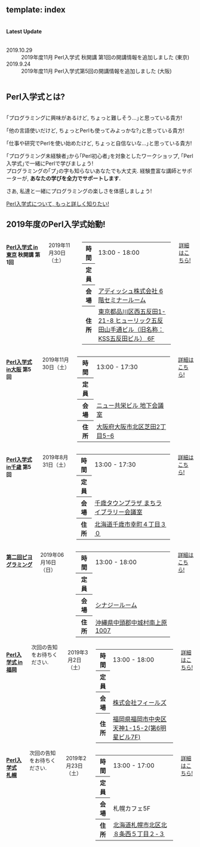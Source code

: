 template: index
---

<section id="homepage-update">
    <div class="row">
        <div class="title column">
            <div class="center">
                <h4>Latest Update</h4>
            </div>
        </div>
        <div class="listed column">
            <dl class="article">
                <dt>2019.10.29</dt>
                <dd>2019年度11月 Perl入学式 秋開講 第1回の開講情報を追加しました (東京)</dd>
                <dt>2019.9.24</dt>
                <dd>2019年度11月 Perl入学式第5回の開講情報を追加しました (大阪)</dd>
            </dl>
        </div>
    </div>
</section>
<section id="homepage-event">
    <div class="row">
        <h2>Perl入学式とは? </h2>
        <div class="large-12 columns">
        </div>
    </div>
    <div class="row">
        <div class="large-12 columns">
            <div class="center">
                <p>｢プログラミングに興味があるけど, ちょっと難しそう...｣と思っている貴方!</p>
                <p>｢他の言語使いだけど, ちょっとPerlも使ってみよっかな?｣と思っている貴方!</p>
                <p>｢仕事や研究でPerlを使い始めたけど, ちょっと自信ないな...｣と思っている貴方!</p>
                <p>
                    ｢プログラミング未経験者｣から｢Perl初心者｣を対象としたワークショップ, ｢Perl入学式｣で一緒にPerlで学びましょう!<br>
                    プログラミングの｢プ｣の字も知らないあなたでも大丈夫. 経験豊富な講師とサポーターが, <strong>あなたの学びを全力でサポートします.</strong>
                </p>
                <p>さあ, 私達と一緒にプログラミングの楽しさを体感しましょう!</p>
                <a href="<: '/about.html' | uri_for :>" class="button radius">Perl入学式について, もっと詳しく知りたい!</a>
            </div>
        </div>
    </div>
    <div class="row headspace-20">
    </div>
    <div class="row">
        <h2>2019年度のPerl入学式始動! </h2>
        <div class="large-12 columns">
        </div>
    </div>
    <div class="row">
        <!-- 東京 -->
        <div class="medium-6 large-6 columns next-event">
            <h4><i class="icon-leaf"></i> <a href="http://perl-entrance-tokyo.connpass.com/">Perl入学式 in東京</a> 秋開講 第1回</h4>
            <p class="date">
                2019年11月30日（土）
            </p>
            <!--
            <div class="notice">
                次回の告知をお待ちください.
            </div>
 -->
            <table class="detail">
                <tr>
                    <th>時間</th>
                    <td>13:00 - 18:00</td>
                </tr>
                <tr>
                    <th>定員</th>
                    <td><span id="tokyo-capacity-information"></span></td>
                </tr>
                <tr>
                    <th>会場</th>
                    <td><a href="http://www.adish.co.jp/about/company_information" target="_blank">アディッシュ株式会社 6階セミナールーム</a></td>
                </tr>
                <tr>
                    <th>住所</th>
                    <td><a href="https://www.google.co.jp/maps?q=%E6%9D%B1%E4%BA%AC%E9%83%BD%E5%93%81%E5%B7%9D%E5%8C%BA%E8%A5%BF%E4%BA%94%E5%8F%8D%E7%94%B01-21-8+KSS%E4%BA%94%E5%8F%8D%E7%94%B0%E3%83%93%E3%83%AB6%E9%9A%8E+%E3%82%BB%E3%83%9F%E3%83%8A%E3%83%BC%E3%83%AB%E3%83%BC%E3%83%A01&zoom=17" target="_blank">東京都品川区西五反田1-21-8 ヒューリック五反田山手通ビル（旧名称：KSS五反田ビル） 6F</a></td>
                </tr>
            </table>
            <div class="read-more">
                <p class="event-page">
                    <a href="https://perl-entrance-tokyo.connpass.com/event/151697/" class="button radius expand" target="_blank">詳細はこちら!</a>
                </p>
            </div>
        </div>
        <!-- 大阪 -->
        <div class="medium-6 large-6 columns next-event">
            <h4><i class="icon-leaf"></i> <a href="http://perl-entrance-osaka.connpass.com/">Perl入学式 in大阪</a> 第5回</h4>
            <p class="date">
                2019年11月30日（土）
            </p>
            <!--
            <div class="notice">
                次回の告知をお待ちください.
            </div>
 -->
            <table class="detail">
                <tr>
                    <th>時間</th>
                    <td>13:00 - 17:30<br></td>
                </tr>
                <tr>
                    <th>定員</th>
                    <td><span id="osaka-capacity-information"></span></td>
                </tr>
                <tr>
                    <th>会場</th>
                    <td><a href="http://kyoei-syoji.co.jp/conference/room/new_kyoei_building/index.html" target="_blank">ニュー共栄ビル 地下会議室</a></td>
                </tr>
                <tr>
                    <th>住所</th>
                    <td><a href="https://www.google.co.jp/maps?q=%E5%A4%A7%E9%98%AA%E5%BA%9C%E5%A4%A7%E9%98%AA%E5%B8%82%E5%8C%97%E5%8C%BA%E8%8A%9D%E7%94%B02%E4%B8%81%E7%9B%AE5%E2%88%926" target="_blank">大阪府大阪市北区芝田2丁目5−6</a></td>
                </tr>
            </table>
            <div class="read-more">
                <p class="event-page">
                    <a href="https://perl-entrance-osaka.connpass.com/event/148660/" class="button radius expand" target="_blank">詳細はこちら!</a>
                </p>
            </div>
        </div>
    </div>
    <div class="row">
        <!-- 千歳 -->
        <div class="medium-6 large-6 columns next-event">
            <h4><i class="icon-leaf"></i> <a href="http://perl-entrance-chitose.connpass.com/">Perl入学式 in千歳</a> 第5回</h4>
            <p class="date">
                2019年8月31日（土）
            </p>
            <!--
            <div class="notice">
                次回の告知をお待ちください.
            </div>
 -->
            <table class="detail">
                <tr>
                    <th>時間</th>
                    <td>13:00 - 17:30<br></td>
                </tr>
                <tr>
                    <th>定員</th>
                    <td><span id="chitose-capacity-information"></span></td>
                </tr>
                <tr>
                    <th>会場</th>
                    <td><a href="http://machi-library.org/where/detail/2437/" target="_blank">千歳タウンプラザ まちライブラリー会議室</a></td>
                </tr>
                <tr>
                    <th>住所</th>
                    <td><a href="https://www.google.com/maps/place/%E6%97%A5%E6%9C%AC%E3%80%81%E3%80%92066-0063+%E5%8C%97%E6%B5%B7%E9%81%93%E5%8D%83%E6%AD%B3%E5%B8%82%E5%B9%B8%E7%94%BA%EF%BC%94%E4%B8%81%E7%9B%AE%EF%BC%93%EF%BC%90/@42.824149,141.648958,16z/data=!4m5!3m4!1s0x5f7520a8ae386423:0xa5fc05914ce8fba4!8m2!3d42.824149!4d141.6489575?hl=ja" target="_blank">北海道千歳市幸町４丁目３０</a></td>
                </tr>
            </table>
            <div class="read-more">
                <p class="event-page">
                    <a href="https://perl-entrance-chitose.connpass.com/event/138042/" class="button radius expand" target="_blank">詳細はこちら!</a>
                </p>
            </div>
        </div>
        <!-- 沖縄 -->
        <div class="medium-6 large-6 columns next-event">
            <h4><i class="icon-leaf"></i> <a href="https://perl-entrance-okinawa.connpass.com/">第二回ピヨグラミング</a></h4>
            <p class="date">
                2019年06月16日（日）
            </p>
            <!--
            <div class="notice">
                次回の告知をお待ちください.
            </div>
 -->
            <table class="detail">
                <tr>
                    <th>時間</th>
                    <td>13:00 - 18:00</td>
                </tr>
                <tr>
                    <th>定員</th>
                    <td><span id="okinawa-capacity-information"></span></td>
                </tr>
                <tr>
                    <th>会場</th>
                    <td><a href="https://www.synergy-room.com/">シナジールーム</a></td>
                </tr>
                <tr>
                    <th>住所</th>
                    <td><a href="https://www.google.com/maps?ll=26.245294,127.768906&z=16&t=m&hl=ja&gl=US&mapclient=embed&q=%E3%80%92901-2424+%E6%B2%96%E7%B8%84%E7%9C%8C%E4%B8%AD%E9%A0%AD%E9%83%A1%E4%B8%AD%E5%9F%8E%E6%9D%91%E5%8D%97%E4%B8%8A%E5%8E%9F%EF%BC%91%EF%BC%90%EF%BC%90%EF%BC%97" target="_blank">沖縄県中頭郡中城村南上原1007</a></td>
                </tr>
            </table>
            <div class="read-more">
                <p class="event-page">
                    <a href="https://perl-entrance-okinawa.connpass.com/event/133126/" class="button radius expand" target="_blank">詳細はこちら!</a>
                </p>
            </div>
        </div>
    </div>
    <div class="row">
        <!-- 博多 -->
        <div class="medium-6 large-6 columns next-event">
            <h4><i class="icon-leaf"></i> <a href="https://perl-entrance-fukuoka.connpass.com/">Perl入学式 in福岡</a></h4>
            <div class="notice">
                次回の告知をお待ちください.
            </div>
            <p class="date">
                2019年3月2日（土）
            </p>
            <table class="detail">
                <tr>
                    <th>時間</th>
                    <td>13:00 - 18:00</td>
                </tr>
                <tr>
                    <th>定員</th>
                    <td><span id="fukuoka-capacity-information"></span></td>
                </tr>
                <tr>
                    <th>会場</th>
                    <td><a href="https://fiilse.com/#company">株式会社フィールズ</a></td>
                </tr>
                <tr>
                    <th>住所</th>
                    <td>
                        <a href="https://www.google.com/maps?ll=33.592315,130.402187&z=16&t=m&hl=ja&gl=US&mapclient=embed&q=%E7%A6%8F%E5%B2%A1%E7%9C%8C%E7%A6%8F%E5%B2%A1%E5%B8%82%E4%B8%AD%E5%A4%AE%E5%8C%BA%E5%A4%A9%E7%A5%9E1-15-2(%E7%AC%AC6%E6%98%8E%E6%98%9F%E3%83%93%E3%83%AB6F)" target="_blank">福岡県福岡市中央区天神1-15-2(第6明星ビル7F)</a>
                    </td>
                </tr>
            </table>
            <div class="read-more">
                <p class="event-page">
                    <a href="https://perl-entrance-fukuoka.connpass.com/event/118393/" class="button radius expand" target="_blank">詳細はこちら!</a>
                </p>
            </div>
        </div>
        <!-- 札幌 -->
        <div class="medium-6 large-6 columns next-event">
            <h4><i class="icon-leaf"></i> <a href="https://perl-entrance-sapporo.connpass.com/">Perl入学式 札幌</a></h4>
            <div class="notice">
                次回の告知をお待ちください.
            </div>
            <p class="date">
                2019年2月23日（土）
            </p>
            <table class="detail">
                <tr>
                    <th>時間</th>
                    <td>13:00 - 17:00</td>
                </tr>
                <tr>
                    <th>定員</th>
                    <td><span id="sapporo-capacity-information"></span></td>
                </tr>
                <tr>
                    <th>会場</th>
                    <td>札幌カフェ5F</td>
                </tr>
                <tr>
                    <th>住所</th>
                    <td><a href="https://www.google.com/maps/place/%E6%97%A5%E6%9C%AC%E3%80%81%E3%80%92060-0808+%E5%8C%97%E6%B5%B7%E9%81%93%E6%9C%AD%E5%B9%8C%E5%B8%82%E5%8C%97%E5%8C%BA%E5%8C%97%EF%BC%98%E6%9D%A1%E8%A5%BF%EF%BC%95%E4%B8%81%E7%9B%AE%EF%BC%92%E2%88%92%EF%BC%93/@43.070375,141.347715,16z/data=!4m5!3m4!1s0x5f0b290bab931abd:0x4b482f7e70bcb520!8m2!3d43.0703752!4d141.3477153?hl=ja" target="_blank">北海道札幌市北区北８条西５丁目２-３</a></td>
                </tr>
            </table>
            <div class="read-more">
                <p class="event-page">
                    <a href="https://perl-entrance-sapporo.connpass.com/event/117625/" class="button radius expand" target="_blank">詳細はこちら!</a>
                </p>
            </div>
        </div>
    </div>
    <div class="row headspace-20"></div>
</section>
<script src="http://code.jquery.com/jquery.js"></script>
<script>
var PerlEntrance = {
    "zusaar_event_id": {},
    "atndbeta_event_id": {},
    // 自動で生成されます！ line: 221
    "connpass_event_id": {},
    "doorkeeper_event_id": {},
    "zusaar_api_endpoint_url": "http://www.zusaar.com/api/event/",
    "atndbeta_api_endpoint_url": "http://api.atnd.org/events/",
    "connpass_api_endpoint_url": "https://connpass.com/api/v1/event/",
    "doorkeeper_api_endpoint_url": "http://api.doorkeeper.jp/events/"
};

function keys(hash) {
    var keys = [];
    for (var key in hash) keys.push(key);
    return keys;
}

// Zusaar
$(document).ready(function() {
    var endpoint_url = PerlEntrance.zusaar_api_endpoint_url;
    $.each(keys(PerlEntrance.zusaar_event_id), function(index, region) {
        var $info_container = $("#" + region + "-capacity-information"),
            get_url = endpoint_url + "?event_id=" + PerlEntrance.zusaar_event_id[region] + "&format=jsonp";
        if (!$info_container[0]) return;
        $.ajax({
            url: get_url,
            type: "GET",
            dataType: "jsonp",
            success: function(json) {
                var event = json.event[0],
                    waiting = event["waiting"], // 補欠者
                    accepted = event["accepted"], // 参加者
                    limit = event["limit"]; // 定員
                if (typeof waiting !== "undefined" && typeof accepted !== "undefined" && typeof limit !== "undefined") {
                    $info_container.html(limit + "人 (現在" + accepted + "名参加, " + waiting + "名補欠)");
                } else {
                    $info_container.html("(データ取得ができませんでした)");
                }
            }
        });
    });
});

// ATND beta
$(document).ready(function() {
    var endpoint_url = PerlEntrance.atndbeta_api_endpoint_url;
    $.each(keys(PerlEntrance.atndbeta_event_id), function(index, region) {
        var $info_container = $("#" + region + "-capacity-information"),
            get_url = endpoint_url + "?event_id=" + PerlEntrance.atndbeta_event_id[region] + "&format=jsonp";
        if (!$info_container[0]) return;
        $.ajax({
            url: get_url,
            type: "GET",
            dataType: "jsonp",
            success: function(json) {
                var event = json.events[0].event,
                    waiting = event["waiting"], // 補欠者
                    accepted = event["accepted"], // 参加者
                    limit = event["limit"]; // 定員
                if (typeof waiting !== "undefined" && typeof accepted !== "undefined" && typeof limit !== "undefined") {
                    $info_container.html(limit + "人 (現在" + accepted + "名参加, " + waiting + "名補欠)");
                } else {
                    $info_container.html("(データ取得ができませんでした)");
                }
            }
        });
    });
});

// Connpass
$(document).ready(function() {
    var endpoint_url = PerlEntrance.connpass_api_endpoint_url;
    $(".row .event-page a").each(function(i, v) {
        var matches = $(v).attr("href").match(/perl-entrance-([a-z]+?)\.connpass\.com\/event\/([0-9]+)\/?$/)
        if (matches)
            PerlEntrance["connpass_event_id"][matches[1]] = matches[2]
    })
    $.each(keys(PerlEntrance.connpass_event_id), function(index, region) {
        var $info_container = $("#" + region + "-capacity-information"),
            get_url = endpoint_url + "?event_id=" + PerlEntrance.connpass_event_id[region] + "&format=json";
        if (!$info_container[0]) return;
        $.ajax({
            url: get_url,
            type: "GET",
            dataType: "jsonp",
            success: function(json) {
                var event = json.events[0],
                    waiting = event["waiting"], // 補欠者
                    accepted = event["accepted"], // 参加者
                    limit = event["limit"]; // 定員
                if (typeof waiting !== "undefined" && typeof accepted !== "undefined" && typeof limit !== "undefined") {
                    $info_container.html(limit + "人 (現在" + accepted + "名参加, " + waiting + "名補欠)");
                } else {
                    $info_container.html("(データ取得ができませんでした)");
                }
            }
        });
    });
});

// Doorkeeper
$(document).ready(function() {
    var endpoint_url = PerlEntrance.doorkeeper_api_endpoint_url;
    $.each(keys(PerlEntrance.doorkeeper_event_id), function(index, region) {
        var $info_container = $("#" + region + "-capacity-information"),
            get_url = endpoint_url + PerlEntrance.doorkeeper_event_id[region];
        if (!$info_container[0]) return;
        $.ajax({
            url: get_url,
            type: "GET",
            dataType: "jsonp",
            success: function(json) {
                var event = json.event,
                    waiting = event["waitlisted"], // 補欠者
                    accepted = event["participants"], // 参加者
                    limit = event["ticket_limit"]; // 定員
                if (typeof waiting !== "undefined" && typeof accepted !== "undefined" && typeof limit !== "undefined") {
                    $info_container.html(limit + "人 (現在" + accepted + "名参加, " + waiting + "名補欠)");
                } else {
                    $info_container.html("(データ取得ができませんでした)");
                }
            }
        });
    });
});
</script>
